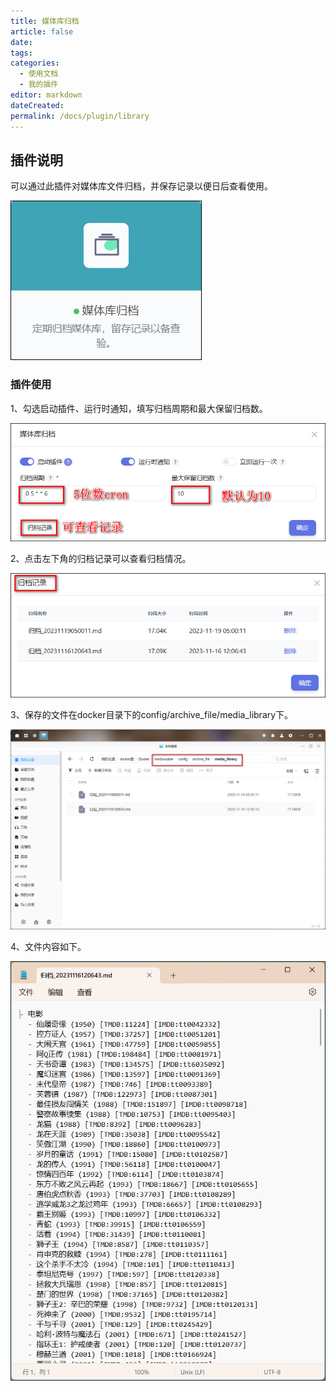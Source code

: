 ```yaml
---
title: 媒体库归档
article: false
date: 
tags:
categories: 
  - 使用文档
  - 我的插件
editor: markdown
dateCreated: 
permalink: /docs/plugin/library
---
```


## 插件说明
可以通过此插件对媒体库文件归档，并保存记录以便日后查看使用。

![img](./images/1101.png)

### 插件使用

1、勾选启动插件、运行时通知，填写归档周期和最大保留归档数。

![img](./images/1102.png)

2、点击左下角的归档记录可以查看归档情况。

![img](./images/1103.png)

3、保存的文件在docker目录下的config/archive_file/media_library下。

![img](./images/1104.png)

4、文件内容如下。

![img](./images/1105.png)
